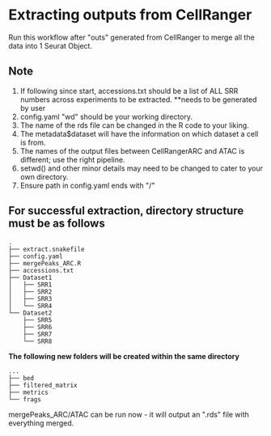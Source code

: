 # Extracting outputs from CellRanger 
Run this workflow after "outs" generated from CellRanger to merge all the data into 1 Seurat Object.

## Note
1) If following since start, accessions.txt should be a list of ALL SRR numbers across experiments to be extracted. **needs to be generated by user 
2) config.yaml "wd" should be your working directory.
3) The name of the rds file can be changed in the R code to your liking.
4) The metadata$dataset will have the information on which dataset a cell is from.
5) The names of the output files between CellRangerARC and ATAC is different; use the right pipeline.
6) setwd() and other minor details may need to be changed to cater to your own directory.
7) Ensure path in config.yaml ends with "/"

## For successful extraction, directory structure must be as follows
```
.
├── extract.snakefile
├── config.yaml
├── mergePeaks_ARC.R
├── accessions.txt
├── Dataset1
│   ├── SRR1
│   ├── SRR2
│   ├── SRR3
│   └── SRR4
└── Dataset2
    ├── SRR5
    ├── SRR6
    ├── SRR7
    └── SRR8

```

**The following new folders will be created within the same directory**

```
...
├── bed
├── filtered_matrix
├── metrics
└── frags

```

mergePeaks_ARC/ATAC can be run now - it will output an ".rds" file with everything merged. 


